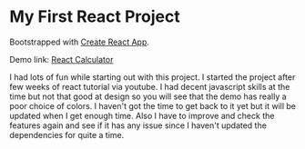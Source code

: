 # My First React Project
Bootstrapped with [Create React App](https://github.com/facebook/create-react-app).

Demo link: [React Calculator](https://calculator-one-kappa-95.vercel.app/)

I had lots of fun while starting out with this project. I started the project after few weeks of react tutorial via youtube. I had decent javascript skills at the time but not that good at design so you will see that the demo has really a poor choice of colors. I haven't got the time to get back to it yet but it will be updated when I get enough time. Also I have to improve and check the features again and see if it has any issue since I haven't updated the dependencies for quite a time. 

